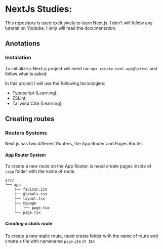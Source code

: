 # NextJs Studies:

This repository is used exclusively to learn Next.js. I don't will follow any tutorial on Youtube, I only will read the documentation.

## Anotations
### Instalation 
To initialize a Next.js project will need run `npx create-next-app@latest` and follow what is asked.

In this project I will use the following tecnologies:
- Typescript (Learning);
- ESLint;
- Tailwind CSS (Learning);

## Creating routes
### Routers Systems
Next.js has two different Routers, the App Router and Pages Router.

#### App Router System
To create a new route on the App Router, is need create pages inside of `/app` folder with the name of route.

```bash
src/
└── app
    ├── favicon.ico
    ├── globals.css
    ├── layout.tsx
    ├── mypage
    │   └── page.tsx
    └── page.tsx
```

##### Creating a static route
To create a new static route, need create folder with the name of route and create a file with namename `page` .jsx or .tsx